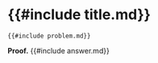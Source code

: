 # {{#include title.md}}

```admonish question
{{#include problem.md}}
```

**Proof.**
{{#include answer.md}}
